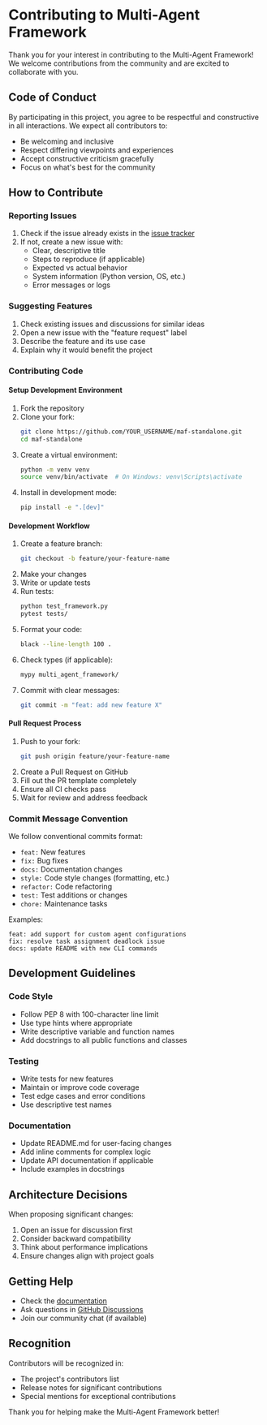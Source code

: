 # Contributing to Multi-Agent Framework

Thank you for your interest in contributing to the Multi-Agent Framework! We welcome contributions from the community and are excited to collaborate with you.

## Code of Conduct

By participating in this project, you agree to be respectful and constructive in all interactions. We expect all contributors to:

- Be welcoming and inclusive
- Respect differing viewpoints and experiences
- Accept constructive criticism gracefully
- Focus on what's best for the community

## How to Contribute

### Reporting Issues

1. Check if the issue already exists in the [issue tracker](https://github.com/micgo/maf-standalone/issues)
2. If not, create a new issue with:
   - Clear, descriptive title
   - Steps to reproduce (if applicable)
   - Expected vs actual behavior
   - System information (Python version, OS, etc.)
   - Error messages or logs

### Suggesting Features

1. Check existing issues and discussions for similar ideas
2. Open a new issue with the "feature request" label
3. Describe the feature and its use case
4. Explain why it would benefit the project

### Contributing Code

#### Setup Development Environment

1. Fork the repository
2. Clone your fork:
   ```bash
   git clone https://github.com/YOUR_USERNAME/maf-standalone.git
   cd maf-standalone
   ```
3. Create a virtual environment:
   ```bash
   python -m venv venv
   source venv/bin/activate  # On Windows: venv\Scripts\activate
   ```
4. Install in development mode:
   ```bash
   pip install -e ".[dev]"
   ```

#### Development Workflow

1. Create a feature branch:
   ```bash
   git checkout -b feature/your-feature-name
   ```
2. Make your changes
3. Write or update tests
4. Run tests:
   ```bash
   python test_framework.py
   pytest tests/
   ```
5. Format your code:
   ```bash
   black --line-length 100 .
   ```
6. Check types (if applicable):
   ```bash
   mypy multi_agent_framework/
   ```
7. Commit with clear messages:
   ```bash
   git commit -m "feat: add new feature X"
   ```

#### Pull Request Process

1. Push to your fork:
   ```bash
   git push origin feature/your-feature-name
   ```
2. Create a Pull Request on GitHub
3. Fill out the PR template completely
4. Ensure all CI checks pass
5. Wait for review and address feedback

### Commit Message Convention

We follow conventional commits format:

- `feat:` New features
- `fix:` Bug fixes
- `docs:` Documentation changes
- `style:` Code style changes (formatting, etc.)
- `refactor:` Code refactoring
- `test:` Test additions or changes
- `chore:` Maintenance tasks

Examples:
```
feat: add support for custom agent configurations
fix: resolve task assignment deadlock issue
docs: update README with new CLI commands
```

## Development Guidelines

### Code Style

- Follow PEP 8 with 100-character line limit
- Use type hints where appropriate
- Write descriptive variable and function names
- Add docstrings to all public functions and classes

### Testing

- Write tests for new features
- Maintain or improve code coverage
- Test edge cases and error conditions
- Use descriptive test names

### Documentation

- Update README.md for user-facing changes
- Add inline comments for complex logic
- Update API documentation if applicable
- Include examples in docstrings

## Architecture Decisions

When proposing significant changes:

1. Open an issue for discussion first
2. Consider backward compatibility
3. Think about performance implications
4. Ensure changes align with project goals

## Getting Help

- Check the [documentation](https://github.com/micgo/maf-standalone/wiki)
- Ask questions in [GitHub Discussions](https://github.com/micgo/maf-standalone/discussions)
- Join our community chat (if available)

## Recognition

Contributors will be recognized in:
- The project's contributors list
- Release notes for significant contributions
- Special mentions for exceptional contributions

Thank you for helping make the Multi-Agent Framework better!
